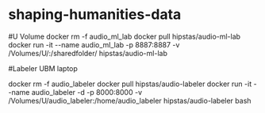# shaping-humanities-data




#U Volume
docker rm -f audio_ml_lab
docker pull hipstas/audio-ml-lab
docker run -it --name audio_ml_lab -p 8887:8887 -v /Volumes/U/:/sharedfolder/ hipstas/audio-ml-lab









#Labeler UBM laptop


docker rm -f audio_labeler
docker pull hipstas/audio-labeler
docker run -it --name audio_labeler -d -p 8000:8000 -v /Volumes/U/audio_labeler:/home/audio_labeler hipstas/audio-labeler bash
